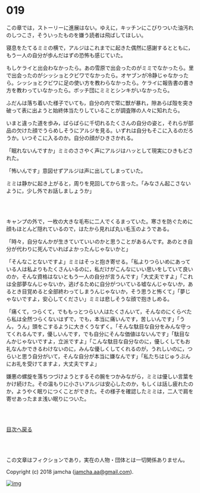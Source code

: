 # 019

この章では，ストーリーに進展はない。ゆえに，キッチンにこびりついた油汚れのしつこさ，そういったものを嫌う読者は飛ばしてほしい。  

寝息をたてるミミの横で，アルジはこれまでに起きた偶然に感謝するとともに，もう一人の自分が歩んだはずの恐怖も感じていた。  

もしケライと出会わなかったら。あの雪原で出会ったのがミミでなかったら。里で出会ったのがシッショとクビワでなかったら。オヤブンが冷静じゃなかったら。シッショとクビワに足の使い方を教わらなかったら。ケライに報告書の書き方を教わっていなかったら。ボッチ団にミミとシンキがいなかったら。  

ふだんは落ち着いた様子でいても，自分の内で常に獣が暴れ，隙あらば殻を突き破って表に出ようと始終体当たりしていることが調査隊の人々に知れたら。  

いまと違った道を歩み，ばらばらに千切れるたくさんの自分の姿と，それらが部品の欠けた顔でうらめしそうにアルジを見る。いずれは自分もそこに入るのだろうか。いつそこに入るのか。自分の顔がひきさかれる。  

「眠れないんですか」ミミのささやく声にアルジはハッとして現実にひきもどされた。  

「怖いんです」意図せずアルジは声に出してしまっていた。  

ミミは静かに起き上がると，周りを見回してから言った。「みなさん起こさないように，少し外でお話しましょうか」  

<br>  
<br>  

キャンプの外で，一枚の大きな毛布に二人でくるまっていた。寒さを防ぐために顔もほとんど隠れているので，はたから見れば丸い毛玉のようである。  

「時々，自分なんかが生きていていいのかと思うことがあるんです。あのとき自分が代わりに死んでいればよかったんじゃないかと」  

「そんなことないですよ」ミミはそっと抱き寄せる。「私よりつらいめにあっている人は私よりもたくさんいるのに，私だけがこんなにいい思いをしていて良いのか，そんな資格はないともう一人の自分が言うんです」「大丈夫ですよ」「これは全部夢なんじゃないか，逃げるために自分がついている嘘なんじゃないか，あるとき目覚めると全部終わってしまうんじゃないか，そう思うと怖くて」「夢じゃないですよ，安心してください」ミミは悲しそうな顔で抱きしめる。  

「痛くて，つらくて，でももっとつらい人はたくさんいて，そんなのにくらべたら私は全然つらくないはずで，でも，本当に痛いんです，苦しいんです」「うん，うん」頭をこするように大きくうなずく。「そんな駄目な自分をみんな守ってくれるんです，優しいんです，でも自分にそんな価値はないんです」「駄目なんかじゃないですよ，立派ですよ」「こんな駄目な自分なのに，優しくしてもお礼なんかできるわけないのに，みんな優しくしてくれるのが，うれしいのに，つらいと思う自分がいて，そんな自分が本当に嫌なんです」「私たちはじゅうぶんにお礼を受けてますよ，大丈夫ですよ」  

嫌悪の螺旋を落ちつづけようとするその腕をつかみながら，ミミは優しい言葉をかけ続けた。その温もりに小さいアルジは安心したのか，もしくは話し疲れたのか，ようやく眠りにつくことができた。その様子を確認したミミは，二人で肩を寄せあったまま浅い眠りについた。  

<br>  
<br>  

[目次へ戻る](https://github.com/jamcha-aa/OblivionReports/blob/master/README.md)  

<br>  
<br>  

この文章はフィクションであり，実在の人物・団体とは一切関係ありません。  

Copyright (c) 2018 jamcha (jamcha.aa@gmail.com).  

[![img](http://i.creativecommons.org/l/by-nc-sa/4.0/88x31.png)](http://creativecommons.org/licenses/by-nc-sa/4.0/deed)